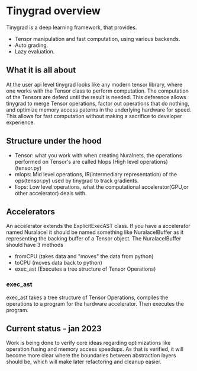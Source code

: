 # Tinygrad overview
Tinygrad is a deep learning framework, that provides.
* Tensor manipulation and fast computation, using various backends.
* Auto grading.
* Lazy evaluation.

## What it is all about
At the user api level tinygrad looks like any modern tensor library, where one works with the Tensor class to perform computation.
The computation of the Tensors are deferd until the result is needed. This deference allows tinygrad to merge Tensor operations, factor out operations that do nothing, and optimize memory access paterns in the underlying hardware for speed. This allows for fast computation without making a sacrifice to developer experience.

## Structure under the hood

* Tensor: what you work with when creating Nuralnets, the operations performed on Tensor's are called hlops (High level operations)(tensor.py)
* mlops: Mid level operations, IR(intermediary representation) of the ops(tensor.py) used by tinygrad to track gradients.
* llops: Low level operations, what the computational accelerator(GPU,or other accelerator) deals with.

## Accelerators
An accelerator extends the ExplicitExecAST class. If you have a accelerator named Nuralacel it should be named something like NuralacelBuffer as it representing the backing buffer of a Tensor object. The NuralacelBuffer should have 3 methods
* fromCPU (takes data and "moves" the data from python)
* toCPU (moves data back to python)
* exec_ast (Executes a tree structure of Tensor Operations)

### exec_ast
exec_ast takes a tree structure of Tensor Operations, compiles the operations to a program for the hardware accelerator.
Then executes the program.


## Current status - jan 2023
Work is being done to verify core ideas regarding optimizations like operation fusing and memory access speedups. As that is verified, it will become more clear where the boundaries between abstraction layers should be, which will make later refactoring and cleanup easier.
